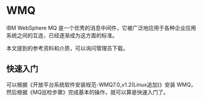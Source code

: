 # WMQ

IBM WebSphere MQ 是一个优秀的消息中间件，它被广泛地应用于各种企业应用系统之间的互连，已经逐渐成为这方面的标准。

本文提到的参考资料和介质，可以询问管理员下载。

## 快速入门

可以根据《开放平台系统软件安装规范-WMQ7.0_v1.2(Linux追加)》安装 WMQ，然后根据《MQ巡检步骤》完成基本的操作，就可以算是快速入门了。


